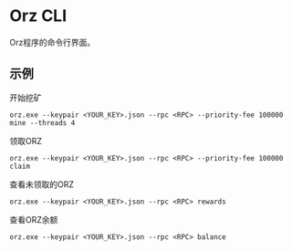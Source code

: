 # Orz CLI
Orz程序的命令行界面。


## 示例

开始挖矿
```
orz.exe --keypair <YOUR_KEY>.json --rpc <RPC> --priority-fee 100000 mine --threads 4
```

领取ORZ
```
orz.exe --keypair <YOUR_KEY>.json --rpc <RPC> --priority-fee 100000 claim
```

查看未领取的ORZ
```
orz.exe --keypair <YOUR_KEY>.json --rpc <RPC> rewards
```

查看ORZ余额
```
orz.exe --keypair <YOUR_KEY>.json --rpc <RPC> balance
```
